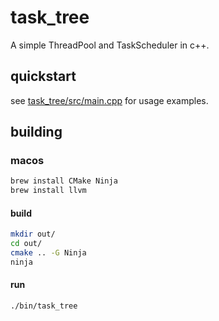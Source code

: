 # task_tree

A simple ThreadPool and TaskScheduler in c++.

## quickstart

see [task_tree/src/main.cpp](task_tree/src/main.cpp) for usage examples.

## building

### macos

```sh
brew install CMake Ninja
brew install llvm
```

#### build

```sh
mkdir out/
cd out/
cmake .. -G Ninja
ninja
```

#### run

```sh
./bin/task_tree
```
